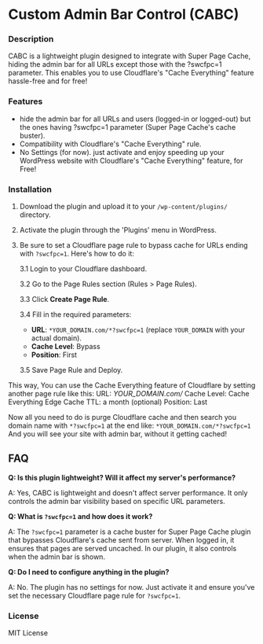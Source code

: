 # Custom Admin Bar Control (CABC)
### Description
CABC is a lightweight plugin designed to integrate with Super Page Cache, hiding the admin bar for all URLs except those with the ?swcfpc=1 parameter. This enables you to use Cloudflare's "Cache Everything" feature hassle-free and for free!

### Features
- hide the admin bar for all URLs and users (logged-in or logged-out) but the ones having ?swcfpc=1 parameter (Super Page Cache's cache buster).
- Compatibility with Cloudflare's "Cache Everything" rule.
- No Settings (for now). just activate and enjoy speeding up your WordPress website with Cloudflare's "Cache Everything" feature, for Free!

### Installation
1. Download the plugin and upload it to your `/wp-content/plugins/` directory.

2. Activate the plugin through the 'Plugins' menu in WordPress.

3. Be sure to set a Cloudflare page rule to bypass cache for URLs ending with `?swcfpc=1`. Here's how to do it:

    3.1 Login to your Cloudflare dashboard.

    3.2 Go to the Page Rules section (Rules > Page Rules).

    3.3 Click **Create Page Rule**.

    3.4 Fill in the required parameters:
    - **URL**: `*YOUR_DOMAIN.com/*?swcfpc=1` (replace `YOUR_DOMAIN` with your actual domain).
    - **Cache Level**: Bypass
    - **Position**: First
    
    3.5 Save Page Rule and Deploy.

This way, You can use the Cache Everything feature of Cloudflare by setting another page rule like this:
  URL: *YOUR_DOMAIN.com/*
  Cache Level: Cache Everything
  Edge Cache TTL: a month (optional)
  Position: Last

Now all you need to do is purge Cloudflare cache and then search you domain name with `*?swcfpc=1` at the end like: `*YOUR_DOMAIN.com/*?swcfpc=1` 
And you will see your site with admin bar, without it getting cached!

## FAQ

**Q: Is this plugin lightweight? Will it affect my server's performance?**

A: Yes, CABC is lightweight and doesn't affect server performance. It only controls the admin bar visibility based on specific URL parameters.

**Q: What is `?swcfpc=1` and how does it work?**

A: The `?swcfpc=1` parameter is a cache buster for Super Page Cache plugin that bypasses Cloudflare's cache sent from server. When logged in, it ensures that pages are served uncached. In our plugin, it also controls when the admin bar is shown.

**Q: Do I need to configure anything in the plugin?**

A: No. The plugin has no settings for now. Just activate it and ensure you've set the necessary Cloudflare page rule for `?swcfpc=1`.

### License
MIT License
